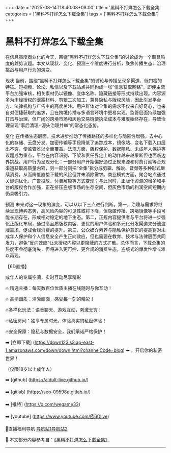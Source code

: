+++
date = '2025-08-14T18:40:08+08:00'
title = '黑料不打烊怎么下载全集'
categories = ['黑料不打烊怎么下载全集']
tags = ['黑料不打烊怎么下载全集']
+++

# 黑料不打烊怎么下载全集

在信息高度商业化的今天，围绕“黑料不打烊怎么下载全集”的讨论成为一个颇具热度的趋势议题。本文从现状、变化、预测三个维度进行分析，聚焦传播生态、治理挑战与用户行为的演变。

现状
当前，围绕“黑料不打烊怎么下载全集”的讨论与传播呈现多渠道、低门槛的特征。短视频、论坛、私信以及下载站点共同构成一张“信息获取网络”，即便主流平台加强审核，相关素材仍以镜像、变体名称、隐藏链接等形式持续出现。内容源多为未经授权的泄露材料、剪辑二次加工，兼具隐私与版权风险，因此引发平台方、法律机构与广告主的高度关注。用户群体对全集的需求不仅来自好奇心，也来自对便捷获取的追求，且在跨境传播与多语言环境中更易实现。监管层面持续加强打击与治理，但广阔的跨境市场和灰色交易链使执法成本与难度始终存在，导致治理呈现“事后清理+源头治理并举”的常态化态势。

变化
在传播生态层面，技术进步推动了传播路径的多样化与隐匿性增强。去中心化的存储、云盘分发、加密传输等手段降低了追踪成本，镜像站、变名下载入口层出不穷，使监管难以全面覆盖。法规方面，版权保护、数据隐私、未成年人保护等议题成为重点，平台在内容识别、下架和责任界定上的动作越来越果断但也面临边界挑战。用户行为呈现分化：一部分用户开始偏好通过正规来源和付费订阅等合规渠道获取高质量内容，另一部分则把“全集”拆分成剪辑、解说、音频等多种形式继续消费，从而降低直接下载的风险但并未消除需求。商业模式方面，聚合站点通过关键词优化、广告投放、付费解锁等方式变现；与此同时，正版化资源的增多和平台的版权合作加强，正在挤压盗版市场的生存空间，但灰色市场的利润空间短期内仍具吸引力。

预测
未来对这一现象的演变，可以从以下三点进行判断。第一，治理与需求将继续呈现博弈态势，高风险内容的可见性或将下降，但隐匿传播、跨境镜像等手段可能长期存在，形成相对稳定的地下生态。第二，正规内容提供者与平台将进一步强化正版化布局，通过高品质版权内容、更优的用户体验和多元化分发渠道来分流盗版需求，促成合规消费的提升。第三，公众媒介素养与隐私保护意识的提高将对未成年人保护和个人信息安全产生正向效应，但也需要在教育、技术与法律层面共同发力，避免“反向效应”让未授权内容以更隐蔽的方式扩散。总体而言，下载全集的热度不会彻底消失，但将进入更可控、更合规的消费生态，盗版式的爆发性增长难以再现。

【6D直播】

 成年人的专属空间，实时互动尽享精彩

🔥 精选主播：每天数百位优质主播在线随时与你互动！

🔥 高清画质：清晰画面，感受每一刻的精彩！

🔥多样化玩法：语音聊天、游戏互动，刺激无穷！

🔥私密房间：独享专属时光，体验真实的私密体验！

🔥安全保障：隐私与数据安全，我们承诺严格保护！

➡️ [立即下载] (https://down123.s3.ap-east-1.amazonaws.com/down/down.html?channelCode=blog) ⬅️ ，开启你的私密世界！

 （仅限18岁以上成年人）

➡️ [github] (https://aldult-live.github.io/)

➡️ [gitlab] (https://seo-09598d.gitlab.io/)

➡️ [推特] (https://x.com/wegame33)

➡️ [youtube] (https://www.youtube.com/@6Dlive)

🔞直播福利导航   [导航站1](https://webstack-86085a.gitlab.io/)[导航站2](https://onlygit123-2.github.io/)


📘 本文部分内容参考自：[《黑料不打烊怎么下载全集》](https://webstack-hugo-6.pages.dev/)

---
